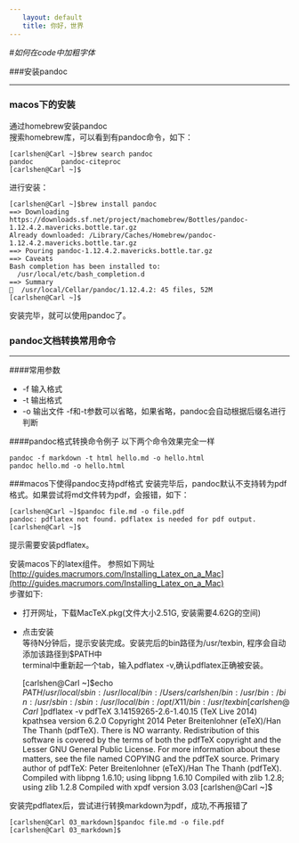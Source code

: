 ```yaml
---
　　layout: default
　　title: 你好，世界
---
```


#*如何在code中加粗字体*


###安装pandoc
***
### macos下的安装
通过homebrew安装pandoc  
搜索homebrew库，可以看到有pandoc命令，如下：

    [carlshen@Carl ~]$brew search pandoc
    pandoc       pandoc-citeproc
    [carlshen@Carl ~]$

进行安装：

    [carlshen@Carl ~]$brew install pandoc
    ==> Downloading https://downloads.sf.net/project/machomebrew/Bottles/pandoc-1.12.4.2.mavericks.bottle.tar.gz
    Already downloaded: /Library/Caches/Homebrew/pandoc-1.12.4.2.mavericks.bottle.tar.gz
    ==> Pouring pandoc-1.12.4.2.mavericks.bottle.tar.gz
    ==> Caveats
    Bash completion has been installed to:
      /usr/local/etc/bash_completion.d
    ==> Summary
    🍺  /usr/local/Cellar/pandoc/1.12.4.2: 45 files, 52M
    [carlshen@Carl ~]$

安装完毕，就可以使用pandoc了。  

### pandoc文档转换常用命令
*** 
####常用参数
* -f 输入格式
* -t 输出格式
* -o 输出文件
-f和-t参数可以省略，如果省略，pandoc会自动根据后缀名进行判断

####pandoc格式转换命令例子
以下两个命令效果完全一样

    pandoc -f markdown -t html hello.md -o hello.html
    pandoc hello.md -o hello.html


###macos下使得pandoc支持pdf格式
安装完毕后，pandoc默认不支持转为pdf格式。如果尝试将md文件转为pdf，会报错，如下：

    [carlshen@Carl ~]$pandoc file.md -o file.pdf
    pandoc: pdflatex not found. pdflatex is needed for pdf output.
    [carlshen@Carl ~]$

提示需要安装pdflatex。

安装macos下的latex组件。
参照如下网址
[http://guides.macrumors.com/Installing_Latex_on_a_Mac](http://guides.macrumors.com/Installing_Latex_on_a_Mac)  
步骤如下:  
* 打开网址，下载MacTeX.pkg(文件大小2.51G, 安装需要4.62G的空间)  
* 点击安装  
等待N分钟后，提示安装完成。安装完后的bin路径为/usr/texbin, 程序会自动添加该路径到$PATH中  
terminal中重新起一个tab，输入pdflatex -v,确认pdflatex正确被安装。
  
    [carlshen@Carl ~]$echo $PATH
    /usr/local/sbin:/usr/local/bin:/Users/carlshen/bin:/usr/bin:/bin:/usr/sbin:/sbin:/usr/local/bin:/opt/X11/bin:/usr/texbin
    [carlshen@Carl ~]$pdflatex -v
    pdfTeX 3.14159265-2.6-1.40.15 (TeX Live 2014)
    kpathsea version 6.2.0
    Copyright 2014 Peter Breitenlohner (eTeX)/Han The Thanh (pdfTeX).
    There is NO warranty.  Redistribution of this software is
    covered by the terms of both the pdfTeX copyright and
    the Lesser GNU General Public License.
    For more information about these matters, see the file
    named COPYING and the pdfTeX source.
    Primary author of pdfTeX: Peter Breitenlohner (eTeX)/Han The Thanh (pdfTeX).
    Compiled with libpng 1.6.10; using libpng 1.6.10
    Compiled with zlib 1.2.8; using zlib 1.2.8
    Compiled with xpdf version 3.03
    [carlshen@Carl ~]$
    
安装完pdflatex后，尝试进行转换markdown为pdf，成功,不再报错了

    [carlshen@Carl 03_markdown]$pandoc file.md -o file.pdf
    [carlshen@Carl 03_markdown]$








